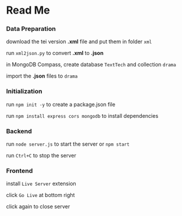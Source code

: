 # Read Me

### Data Preparation

download the tei version **.xml** file and put them in folder `xml`

run `xml2json.py` to convert **.xml** to **.json**

in MongoDB Compass, create database `TextTech` and collection `drama`

import the **.json** files to `drama`

### Initialization

run `npm init -y` to create a package.json file

run `npm install express cors mongodb` to install dependencies

### Backend

run `node server.js` to start the server  or `npm start`

run `Ctrl+C` to stop the server

### Frontend
install `Live Server` extension

click `Go Live` at bottom right

click again to close server

